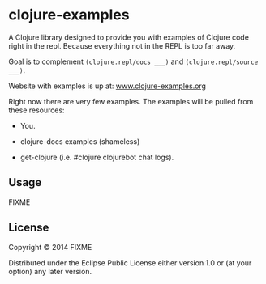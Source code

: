 # clojure-examples

A Clojure library designed to provide you with examples of Clojure code right in the repl. Because everything not in the REPL is too far away.

Goal is to complement `(clojure.repl/docs ___)` and `(clojure.repl/source ___)`.

Website with examples is up at: www.clojure-examples.org

Right now there are very few examples. The examples will be pulled from these resources:

- You.

- clojure-docs examples (shameless)

- get-clojure (i.e. #clojure clojurebot chat logs).


## Usage

FIXME

## License

Copyright © 2014 FIXME

Distributed under the Eclipse Public License either version 1.0 or (at
your option) any later version.
